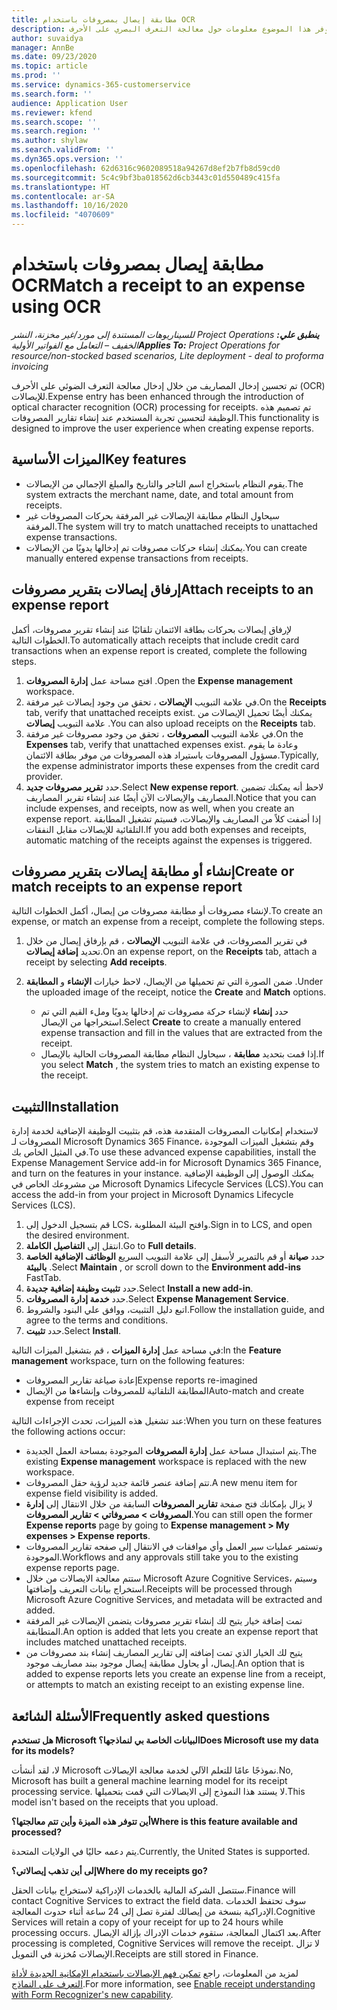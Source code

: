 ```yaml
---
title: مطابقة إيصال بمصروفات باستخدام OCR
description: يوفر هذا الموضوع معلومات حول معالجة التعرف البصري على الأحرف (OCR) للإيصالات.
author: suvaidya
manager: AnnBe
ms.date: 09/23/2020
ms.topic: article
ms.prod: ''
ms.service: dynamics-365-customerservice
ms.search.form: ''
audience: Application User
ms.reviewer: kfend
ms.search.scope: ''
ms.search.region: ''
ms.author: shylaw
ms.search.validFrom: ''
ms.dyn365.ops.version: ''
ms.openlocfilehash: 62d6316c9602089518a94267d8ef2b7fb8d59cd0
ms.sourcegitcommit: 5c4c9bf3ba018562d6cb3443c01d550489c415fa
ms.translationtype: HT
ms.contentlocale: ar-SA
ms.lasthandoff: 10/16/2020
ms.locfileid: "4070609"
---
```

# <a name="match-a-receipt-to-an-expense-using-ocr"></a><span data-ttu-id="f8ee4-103">مطابقة إيصال بمصروفات باستخدام OCR</span><span class="sxs-lookup"><span data-stu-id="f8ee4-103">Match a receipt to an expense using OCR</span></span>

<span data-ttu-id="f8ee4-104">_**ينطبق علي:** ‏‫Project Operations للسيناريوهات المستندة إلى مورد/غير مخزنة‬، ‏‫النشر الخفيف – التعامل مع الفواتير الأولية‬_</span><span class="sxs-lookup"><span data-stu-id="f8ee4-104">_**Applies To:** Project Operations for resource/non-stocked based scenarios, Lite deployment - deal to proforma invoicing_</span></span>

<span data-ttu-id="f8ee4-105">تم تحسين إدخال المصاريف من خلال إدخال معالجة التعرف الضوئي على الأحرف (OCR) للإيصالات.</span><span class="sxs-lookup"><span data-stu-id="f8ee4-105">Expense entry has been enhanced through the introduction of optical character recognition (OCR) processing for receipts.</span></span> <span data-ttu-id="f8ee4-106">تم تصميم هذه الوظيفة لتحسين تجربة المستخدم عند إنشاء تقارير المصروفات.</span><span class="sxs-lookup"><span data-stu-id="f8ee4-106">This functionality is designed to improve the user experience when creating expense reports.</span></span>

## <a name="key-features"></a><span data-ttu-id="f8ee4-107">الميزات الأساسية</span><span class="sxs-lookup"><span data-stu-id="f8ee4-107">Key features</span></span>

- <span data-ttu-id="f8ee4-108">يقوم النظام باستخراج اسم التاجر والتاريخ والمبلغ الإجمالي من الإيصالات.</span><span class="sxs-lookup"><span data-stu-id="f8ee4-108">The system extracts the merchant name, date, and total amount from receipts.</span></span>
- <span data-ttu-id="f8ee4-109">سيحاول النظام مطابقة الإيصالات غير المرفقة بحركات المصروفات غير المرفقة.</span><span class="sxs-lookup"><span data-stu-id="f8ee4-109">The system will try to match unattached receipts to unattached expense transactions.</span></span>
- <span data-ttu-id="f8ee4-110">يمكنك إنشاء حركات مصروفات تم إدخالها يدويًا من الإيصالات.</span><span class="sxs-lookup"><span data-stu-id="f8ee4-110">You can create manually entered expense transactions from receipts.</span></span>

## <a name="attach-receipts-to-an-expense-report"></a><span data-ttu-id="f8ee4-111">إرفاق إيصالات بتقرير مصروفات</span><span class="sxs-lookup"><span data-stu-id="f8ee4-111">Attach receipts to an expense report</span></span>

<span data-ttu-id="f8ee4-112">لإرفاق إيصالات بحركات بطاقة الائتمان تلقائيًا عند إنشاء تقرير مصروفات، أكمل الخطوات التالية.</span><span class="sxs-lookup"><span data-stu-id="f8ee4-112">To automatically attach receipts that include credit card transactions when an expense report is created, complete the following steps.</span></span>

  1. <span data-ttu-id="f8ee4-113">افتح مساحة عمل **إدارة المصروفات** .</span><span class="sxs-lookup"><span data-stu-id="f8ee4-113">Open the **Expense management** workspace.</span></span>
  2. <span data-ttu-id="f8ee4-114">في علامة التبويب **الإيصالات** ، تحقق من وجود إيصالات غير مرفقة.</span><span class="sxs-lookup"><span data-stu-id="f8ee4-114">On the **Receipts** tab, verify that unattached receipts exist.</span></span> <span data-ttu-id="f8ee4-115">يمكنك أيضًا تحميل الإيصالات من علامة التبويب **إيصالات** .</span><span class="sxs-lookup"><span data-stu-id="f8ee4-115">You can also upload receipts on the **Receipts** tab.</span></span>
  3. <span data-ttu-id="f8ee4-116">في علامة التبويب **المصروفات** ، تحقق من وجود مصروفات غير مرفقة.</span><span class="sxs-lookup"><span data-stu-id="f8ee4-116">On the **Expenses** tab, verify that unattached expenses exist.</span></span> <span data-ttu-id="f8ee4-117">وعادة ما يقوم مسؤول المصروفات باستيراد هذه المصروفات من موفر بطاقة الائتمان.</span><span class="sxs-lookup"><span data-stu-id="f8ee4-117">Typically, the expense administrator imports these expenses from the credit card provider.</span></span>
  4. <span data-ttu-id="f8ee4-118">حدد **تقرير مصروفات جديد**.</span><span class="sxs-lookup"><span data-stu-id="f8ee4-118">Select **New expense report**.</span></span> <span data-ttu-id="f8ee4-119">لاحظ أنه يمكنك تضمين المصاريف والإيصالات الآن أيضًا عند إنشاء تقرير المصاريف.</span><span class="sxs-lookup"><span data-stu-id="f8ee4-119">Notice that you can include expenses, and receipts, now as well, when you create an expense report.</span></span> <span data-ttu-id="f8ee4-120">إذا أضفت كلاً من المصاريف والإيصالات، فسيتم تشغيل المطابقة التلقائية للإيصالات مقابل النفقات.</span><span class="sxs-lookup"><span data-stu-id="f8ee4-120">If you add both expenses and receipts, automatic matching of the receipts against the expenses is triggered.</span></span>

## <a name="create-or-match-receipts-to-an-expense-report"></a><span data-ttu-id="f8ee4-121">إنشاء أو مطابقة إيصالات بتقرير مصروفات</span><span class="sxs-lookup"><span data-stu-id="f8ee4-121">Create or match receipts to an expense report</span></span>
<span data-ttu-id="f8ee4-122">لإنشاء مصروفات أو مطابقة مصروفات من إيصال، أكمل الخطوات التالية.</span><span class="sxs-lookup"><span data-stu-id="f8ee4-122">To create an expense, or match an expense from a receipt, complete the following steps.</span></span>

  1. <span data-ttu-id="f8ee4-123">في تقرير المصروفات، في علامة التبويب **الإيصالات** ، قم بإرفاق إيصال من خلال تحديد **إضافة إيصالات**.</span><span class="sxs-lookup"><span data-stu-id="f8ee4-123">On an expense report, on the **Receipts** tab, attach a receipt by selecting **Add receipts**.</span></span>
  2. <span data-ttu-id="f8ee4-124">ضمن الصورة التي تم تحميلها من الإيصال، لاحظ خيارات **الإنشاء** و **المطابقة** .</span><span class="sxs-lookup"><span data-stu-id="f8ee4-124">Under the uploaded image of the receipt, notice the **Create** and **Match** options.</span></span>

      - <span data-ttu-id="f8ee4-125">حدد **إنشاء** لإنشاء حركة مصروفات تم إدخالها يدويًا وملء القيم التي تم استخراجها من الإيصال.</span><span class="sxs-lookup"><span data-stu-id="f8ee4-125">Select **Create** to create a manually entered expense transaction and fill in the values that are extracted from the receipt.</span></span>
      - <span data-ttu-id="f8ee4-126">إذا قمت بتحديد **مطابقة** ، سيحاول النظام مطابقة المصروفات الحالية بالإيصال.</span><span class="sxs-lookup"><span data-stu-id="f8ee4-126">If you select **Match** , the system tries to match an existing expense to the receipt.</span></span>

## <a name="installation"></a><span data-ttu-id="f8ee4-127">التثبيت</span><span class="sxs-lookup"><span data-stu-id="f8ee4-127">Installation</span></span>

<span data-ttu-id="f8ee4-128">لاستخدام إمكانيات المصروفات المتقدمة هذه، قم بتثبيت الوظيفة الإضافية لخدمة إدارة المصروفات لـ Microsoft Dynamics 365 Finance، وقم بتشغيل الميزات الموجودة في المثيل الخاص بك.</span><span class="sxs-lookup"><span data-stu-id="f8ee4-128">To use these advanced expense capabilities, install the Expense Management Service add-in for Microsoft Dynamics 365 Finance, and turn on the features in your instance.</span></span> <span data-ttu-id="f8ee4-129">يمكنك الوصول إلى الوظيفة الإضافية من مشروعك الخاص في Microsoft Dynamics Lifecycle Services (LCS).</span><span class="sxs-lookup"><span data-stu-id="f8ee4-129">You can access the add-in from your project in Microsoft Dynamics Lifecycle Services (LCS).</span></span>

1. <span data-ttu-id="f8ee4-130">قم بتسجيل الدخول إلى LCS، وافتح البيئة المطلوبة.</span><span class="sxs-lookup"><span data-stu-id="f8ee4-130">Sign in to LCS, and open the desired environment.</span></span>
2. <span data-ttu-id="f8ee4-131">انتقل إلى **التفاصيل الكاملة**.</span><span class="sxs-lookup"><span data-stu-id="f8ee4-131">Go to **Full details**.</span></span>
3. <span data-ttu-id="f8ee4-132">حدد **صيانة** أو قم بالتمرير لأسفل إلى علامة التبويب السريع **الوظائف الإضافية الخاصة بالبيئة** .</span><span class="sxs-lookup"><span data-stu-id="f8ee4-132">Select **Maintain** , or scroll down to the **Environment add-ins** FastTab.</span></span>
4. <span data-ttu-id="f8ee4-133">حدد **تثبيت وظيفة إضافية جديدة**.</span><span class="sxs-lookup"><span data-stu-id="f8ee4-133">Select **Install a new add-in**.</span></span>
5. <span data-ttu-id="f8ee4-134">حدد **خدمة إدارة المصروفات**.</span><span class="sxs-lookup"><span data-stu-id="f8ee4-134">Select **Expense Management Service**.</span></span>
6. <span data-ttu-id="f8ee4-135">اتبع دليل التثبيت، ووافق علي البنود والشروط.</span><span class="sxs-lookup"><span data-stu-id="f8ee4-135">Follow the installation guide, and agree to the terms and conditions.</span></span>
7. <span data-ttu-id="f8ee4-136">حدد **تثبيت**.</span><span class="sxs-lookup"><span data-stu-id="f8ee4-136">Select **Install**.</span></span>

<span data-ttu-id="f8ee4-137">في مساحة عمل **إدارة الميزات** ، قم بتشغيل الميزات التالية:</span><span class="sxs-lookup"><span data-stu-id="f8ee4-137">In the **Feature management** workspace, turn on the following features:</span></span>

- <span data-ttu-id="f8ee4-138">إعادة صياغة تقارير المصروفات</span><span class="sxs-lookup"><span data-stu-id="f8ee4-138">Expense reports re-imagined</span></span>
- <span data-ttu-id="f8ee4-139">المطابقة التلقائية للمصروفات وإنشاءها من الإيصال</span><span class="sxs-lookup"><span data-stu-id="f8ee4-139">Auto-match and create expense from receipt</span></span>

<span data-ttu-id="f8ee4-140">عند تشغيل هذه الميزات، تحدث الإجراءات التالية:</span><span class="sxs-lookup"><span data-stu-id="f8ee4-140">When you turn on these features the following actions occur:</span></span>

- <span data-ttu-id="f8ee4-141">يتم استبدال مساحة عمل **إدارة المصروفات** الموجودة بمساحة العمل الجديدة.</span><span class="sxs-lookup"><span data-stu-id="f8ee4-141">The existing **Expense management** workspace is replaced with the new workspace.</span></span>
- <span data-ttu-id="f8ee4-142">تتم إضافة عنصر قائمة جديد لرؤية حقل المصروفات.</span><span class="sxs-lookup"><span data-stu-id="f8ee4-142">A new menu item for expense field visibility is added.</span></span>
- <span data-ttu-id="f8ee4-143">لا يزال بإمكانك فتح صفحة **تقارير المصروفات** السابقة من خلال الانتقال إلى **إدارة المصروفات > مصروفاتي > تقارير المصروفات**.</span><span class="sxs-lookup"><span data-stu-id="f8ee4-143">You can still open the former **Expense reports** page by going to **Expense management > My expenses > Expense reports**.</span></span>
- <span data-ttu-id="f8ee4-144">وتستمر عمليات سير العمل وأي موافقات في الانتقال إلى صفحه تقارير المصروفات الموجودة.</span><span class="sxs-lookup"><span data-stu-id="f8ee4-144">Workflows and any approvals still take you to the existing expense reports page.</span></span>
- <span data-ttu-id="f8ee4-145">ستتم معالجة الايصالات من خلال Microsoft Azure Cognitive Services، وسيتم استخراج بيانات التعريف وإضافتها.</span><span class="sxs-lookup"><span data-stu-id="f8ee4-145">Receipts will be processed through Microsoft Azure Cognitive Services, and metadata will be extracted and added.</span></span>
- <span data-ttu-id="f8ee4-146">تمت إضافة خيار يتيح لك إنشاء تقرير مصروفات يتضمن الإيصالات غير المرفقة المتطابقة.</span><span class="sxs-lookup"><span data-stu-id="f8ee4-146">An option is added that lets you create an expense report that includes matched unattached receipts.</span></span>
- <span data-ttu-id="f8ee4-147">يتيح لك الخيار الذي تمت إضافته إلى تقارير المصاريف إنشاء بند مصروفات من إيصال، أو يحاول مطابقة إيصال موجود ببند مصاريف موجود.</span><span class="sxs-lookup"><span data-stu-id="f8ee4-147">An option that is added to expense reports lets you create an expense line from a receipt, or attempts to match an existing receipt to an existing expense line.</span></span>

## <a name="frequently-asked-questions"></a><span data-ttu-id="f8ee4-148">الأسئلة الشائعة</span><span class="sxs-lookup"><span data-stu-id="f8ee4-148">Frequently asked questions</span></span>

<span data-ttu-id="f8ee4-149">**هل تستخدم Microsoft البيانات الخاصة بي لنماذجها؟**</span><span class="sxs-lookup"><span data-stu-id="f8ee4-149">**Does Microsoft use my data for its models?**</span></span>

<span data-ttu-id="f8ee4-150">لا، لقد أنشأت Microsoft نموذجًا عامًا للتعلم الآلي لخدمة معالجة الإيصالات.</span><span class="sxs-lookup"><span data-stu-id="f8ee4-150">No, Microsoft has built a general machine learning model for its receipt processing service.</span></span> <span data-ttu-id="f8ee4-151">لا يستند هذا النموذج إلى الايصالات التي قمت بتحميلها.</span><span class="sxs-lookup"><span data-stu-id="f8ee4-151">This model isn't based on the receipts that you upload.</span></span>

<span data-ttu-id="f8ee4-152">**أين تتوفر هذه الميزة وأين تتم معالجتها؟**</span><span class="sxs-lookup"><span data-stu-id="f8ee4-152">**Where is this feature available and processed?**</span></span>

<span data-ttu-id="f8ee4-153">يتم دعمه حاليًا في الولايات المتحدة.</span><span class="sxs-lookup"><span data-stu-id="f8ee4-153">Currently, the United States is supported.</span></span>

<span data-ttu-id="f8ee4-154">**إلى أين تذهب إيصالاتي؟**</span><span class="sxs-lookup"><span data-stu-id="f8ee4-154">**Where do my receipts go?**</span></span>

<span data-ttu-id="f8ee4-155">ستتصل الشركة المالية بالخدمات الإدراكية لاستخراج بيانات الحقل.</span><span class="sxs-lookup"><span data-stu-id="f8ee4-155">Finance will contact Cognitive Services to extract the field data.</span></span> <span data-ttu-id="f8ee4-156">سوف تحتفظ الخدمات الإدراكية بنسخة من إيصالك لفترة تصل إلى 24 ساعة أثناء حدوث المعالجة.</span><span class="sxs-lookup"><span data-stu-id="f8ee4-156">Cognitive Services will retain a copy of your receipt for up to 24 hours while processing occurs.</span></span> <span data-ttu-id="f8ee4-157">بعد اكتمال المعالجة، ستقوم خدمات الإدراك بإزالة الإيصال.</span><span class="sxs-lookup"><span data-stu-id="f8ee4-157">After processing is completed, Cognitive Services will remove the receipt.</span></span> <span data-ttu-id="f8ee4-158">لا تزال الإيصالات مُخزنة في التمويل.</span><span class="sxs-lookup"><span data-stu-id="f8ee4-158">Receipts are still stored in Finance.</span></span>

<span data-ttu-id="f8ee4-159">لمزيد من المعلومات، راجع [تمكين فهم الإيصالات باستخدام الإمكانية الجديدة لأداة التعرف على النماذج](https://azure.microsoft.com/blog/enable-receipt-understanding-with-form-recognizer-s-new-capability/).</span><span class="sxs-lookup"><span data-stu-id="f8ee4-159">For more information, see [Enable receipt understanding with Form Recognizer's new capability](https://azure.microsoft.com/blog/enable-receipt-understanding-with-form-recognizer-s-new-capability/).</span></span>
